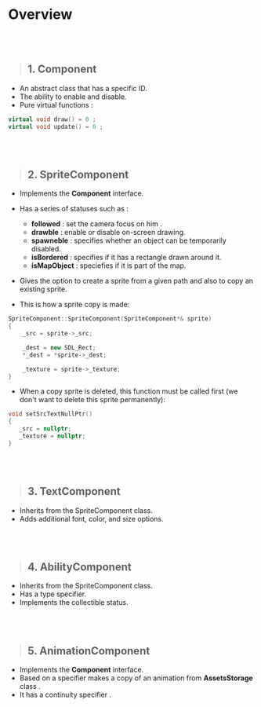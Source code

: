 # Overview 

 </br></br>

> ## 1. Component  
- An abstract class that has a specific ID.
- The ability to enable and disable.
- Pure virtual functions : 
```cpp 
virtual void draw() = 0 ; 
virtual void update() = 0 ;
```

 </br></br>

> ## 2. SpriteComponent
 - Implements the **Component** interface. 
 - Has a series of statuses such as : 
   - **followed** : set the camera focus on him .
   - **drawble** : enable or disable on-screen drawing.
   - **spawneble** : specifies whether an object can be temporarily disabled.
   - **isBordered** : specifies if it has a rectangle drawn around it.
   - **isMapObject** : speciefies if it is part of the map.
 - Gives the option to create a sprite from a given path and also to copy an existing sprite.

- This is how a sprite copy is made: 
```cpp
SpriteComponent::SpriteComponent(SpriteComponent*& sprite)
{
	_src = sprite->_src;

	_dest = new SDL_Rect;
	*_dest = *sprite->_dest;

	_texture = sprite->_texture;
}
```
- When a copy sprite is deleted, this function must be called first (we don't want to delete this sprite permanently):
 ```cpp
void setSrcTextNullPtr() 
{
	_src = nullptr;
	_texture = nullptr;
}
```

 </br></br>

> ## 3. TextComponent  
- Inherits from the SpriteComponent class.
- Adds additional font, color, and size options.

 </br></br>

> ## 4. AbilityComponent  
- Inherits from the SpriteComponent class.
- Has a type specifier.
- Implements the collectible status. 

 </br></br>

> ## 5. AnimationComponent 
 - Implements the **Component** interface. 
 - Based on a specifier makes a copy of an animation from **AssetsStorage** class . 
 - It has a continuity specifier .
